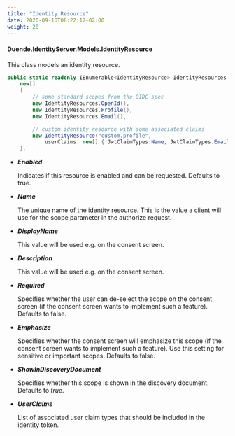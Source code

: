 ```yaml
---
title: "Identity Resource"
date: 2020-09-10T08:22:12+02:00
weight: 20
---
```


#### Duende.IdentityServer.Models.IdentityResource

This class models an identity resource.

```cs
public static readonly IEnumerable<IdentityResource> IdentityResources =
    new[]
    {
        // some standard scopes from the OIDC spec
        new IdentityResources.OpenId(),
        new IdentityResources.Profile(),
        new IdentityResources.Email(),

        // custom identity resource with some associated claims
        new IdentityResource("custom.profile", 
            userClaims: new[] { JwtClaimTypes.Name, JwtClaimTypes.Email, "location", JwtClaimTypes.Address })
    };
```

* ***Enabled***

    Indicates if this resource is enabled and can be requested. Defaults to true.

* ***Name***
    
    The unique name of the identity resource. This is the value a client will use for the scope parameter in the authorize request.

* ***DisplayName***
    
    This value will be used e.g. on the consent screen.

* ***Description***
    
    This value will be used e.g. on the consent screen.

* ***Required***
    
    Specifies whether the user can de-select the scope on the consent screen (if the consent screen wants to implement such a feature). 
    Defaults to false.

* ***Emphasize***
    
    Specifies whether the consent screen will emphasize this scope (if the consent screen wants to implement such a feature). Use this setting for sensitive or important scopes. Defaults to false.

* ***ShowInDiscoveryDocument***
    
    Specifies whether this scope is shown in the discovery document. Defaults to *true*.

* ***UserClaims***

    List of associated user claim types that should be included in the identity token.